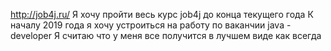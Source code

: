 http://job4j.ru/
Я хочу пройти весь курс job4j до конца текущего года
К началу 2019 года я хочу устроиться на работу по ваканчии java - developer
Я считаю что у меня все получится в лучшем виде
как всегда